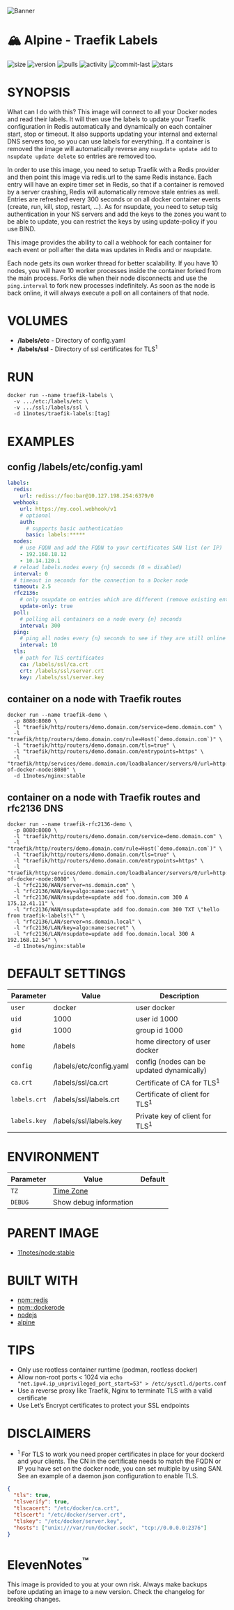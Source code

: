 ![Banner](https://github.com/11notes/defaults/blob/main/static/img/banner.png?raw=true)

# 🏔️ Alpine - Traefik Labels
![size](https://img.shields.io/docker/image-size/11notes/traefik-labels/0.2.1?color=0eb305) ![version](https://img.shields.io/docker/v/11notes/traefik-labels/0.2.1?color=eb7a09) ![pulls](https://img.shields.io/docker/pulls/11notes/traefik-labels?color=2b75d6) ![activity](https://img.shields.io/github/commit-activity/m/11notes/docker-traefik-labels?color=c91cb8) ![commit-last](https://img.shields.io/github/last-commit/11notes/docker-traefik-labels?color=c91cb8) ![stars](https://img.shields.io/docker/stars/11notes/traefik-labels?color=e6a50e)

# SYNOPSIS
What can I do with this? This image will connect to all your Docker nodes and read their labels. It will then use the labels to update your Traefik configuration in Redis automatically and dynamically on each container start, stop or timeout. It also supports updating your internal and external DNS servers too, so you can use labels for everything. If a container is removed the image will automatically reverse any `nsupdate update add` to `nsupdate update delete` so entries are removed too.

In order to use this image, you need to setup Traefik with a Redis provider and then point this image via redis.url to the same Redis instance. Each entry will have an expire timer set in Redis, so that if a container is removed by a server crashing, Redis will automatically remove stale entries as well. Entries are refreshed every 300 seconds or on all docker container events (create, run, kill, stop, restart, ...). As for nsupdate, you need to setup tsig authentication in your NS servers and add the keys to the zones you want to be able to update, you can restrict the keys by using update-policy if you use BIND.

This image provides the ability to call a webhook for each container for each event or poll after the data was updates in Redis and or nsupdate.

Each node gets its own worker thread for better scalability. If you have 10 nodes, you will have 10 worker processes inside the container forked from the main process. Forks die when their node disconnects and use the `ping.interval` to fork new processes indefinitely. As soon as the node is back online, it will always execute a poll on all containers of that node.

# VOLUMES
* **/labels/etc** - Directory of config.yaml
* **/labels/ssl** - Directory of ssl certificates for TLS<sup>1</sup>

# RUN
```shell
docker run --name traefik-labels \
  -v .../etc:/labels/etc \
  -v .../ssl:/labels/ssl \
  -d 11notes/traefik-labels:[tag]
```

# EXAMPLES
## config /labels/etc/config.yaml
```yaml
labels:
  redis:
    url: rediss://foo:bar@10.127.198.254:6379/0
  webhook:
    url: https://my.cool.webhook/v1
    # optional
    auth:
      # supports basic authentication
      basic: labels:*****
  nodes:
    # use FQDN and add the FQDN to your certificates SAN list (or IP)
    - 192.168.18.12
    - 10.14.120.1
  # reload labels.nodes every {n} seconds (0 = disabled)
  interval: 0
  # timeout in seconds for the connection to a Docker node
  timeout: 2.5
  rfc2136:
    # only nsupdate on entries which are different (remove existing entry)
    update-only: true
  poll:
    # polling all containers on a node every {n} seconds
    interval: 300
  ping:
    # ping all nodes every {n} seconds to see if they are still online
    interval: 10
  tls:
    # path for TLS certificates
    ca: /labels/ssl/ca.crt
    crt: /labels/ssl/server.crt
    key: /labels/ssl/server.key
```

## container on a node with Traefik routes
```shell
docker run --name traefik-demo \
  -p 8080:8080 \
  -l "traefik/http/routers/demo.domain.com/service=demo.domain.com" \
  -l "traefik/http/routers/demo.domain.com/rule=Host(`demo.domain.com`)" \
  -l "traefik/http/routers/demo.domain.com/tls=true" \
  -l "traefik/http/routers/demo.domain.com/entrypoints=https" \
  -l "traefik/http/services/demo.domain.com/loadbalancer/servers/0/url=http://fqdn-of-docker-node:8080" \
  -d 11notes/nginx:stable
```

## container on a node with Traefik routes and rfc2136 DNS
```shell
docker run --name traefik-rfc2136-demo \
  -p 8080:8080 \
  -l "traefik/http/routers/demo.domain.com/service=demo.domain.com" \
  -l "traefik/http/routers/demo.domain.com/rule=Host(`demo.domain.com`)" \
  -l "traefik/http/routers/demo.domain.com/tls=true" \
  -l "traefik/http/routers/demo.domain.com/entrypoints=https" \
  -l "traefik/http/services/demo.domain.com/loadbalancer/servers/0/url=http://fqdn-of-docker-node:8080" \
  -l "rfc2136/WAN/server=ns.domain.com" \
  -l "rfc2136/WAN/key=algo:name:secret" \
  -l "rfc2136/WAN/nsupdate=update add foo.domain.com 300 A 175.12.41.11" \
  -l "rfc2136/WAN/nsupdate=update add foo.domain.com 300 TXT \"hello from traefik-labels!\"" \
  -l "rfc2136/LAN/server=ns.domain.local" \
  -l "rfc2136/LAN/key=algo:name:secret" \
  -l "rfc2136/LAN/nsupdate=update add foo.domain.local 300 A 192.168.12.54" \
  -d 11notes/nginx:stable
```

# DEFAULT SETTINGS
| Parameter | Value | Description |
| --- | --- | --- |
| `user` | docker | user docker |
| `uid` | 1000 | user id 1000 |
| `gid` | 1000 | group id 1000 |
| `home` | /labels | home directory of user docker |
| `config` | /labels/etc/config.yaml | config (nodes can be updated dynamically) |
| `ca.crt` | /labels/ssl/ca.crt | Certificate of CA for TLS<sup>1</sup> |
| `labels.crt` | /labels/ssl/labels.crt | Certificate of client for TLS<sup>1</sup> |
| `labels.key` | /labels/ssl/labels.key | Private key of client for TLS<sup>1</sup> |

# ENVIRONMENT
| Parameter | Value | Default |
| --- | --- | --- |
| `TZ` | [Time Zone](https://en.wikipedia.org/wiki/List_of_tz_database_time_zones) | |
| `DEBUG` | Show debug information | |

# PARENT IMAGE
* [11notes/node:stable](https://hub.docker.com/r/11notes/node)

# BUILT WITH
* [npm::redis](https://www.npmjs.com/package/redis)
* [npm::dockerode](https://www.npmjs.com/package/dockerode)
* [nodejs](https://nodejs.org/en)
* [alpine](https://alpinelinux.org)

# TIPS
* Only use rootless container runtime (podman, rootless docker)
* Allow non-root ports < 1024 via `echo "net.ipv4.ip_unprivileged_port_start=53" > /etc/sysctl.d/ports.conf`
* Use a reverse proxy like Traefik, Nginx to terminate TLS with a valid certificate
* Use Let’s Encrypt certificates to protect your SSL endpoints

# DISCLAIMERS
* <sup>1</sup> For TLS to work you need proper certificates in place for your dockerd and your clients. The CN in the certificate needs to match the FQDN or IP you have set on the docker node, you can set multiple by using SAN. See an example of a daemon.json configuration to enable TLS.
```json
{
  "tls": true,
  "tlsverify": true,
  "tlscacert": "/etc/docker/ca.crt",
  "tlscert": "/etc/docker/server.crt",
  "tlskey": "/etc/docker/server.key",
  "hosts": ["unix:///var/run/docker.sock", "tcp://0.0.0.0:2376"]
}
```

# ElevenNotes<sup>™️</sup>
This image is provided to you at your own risk. Always make backups before updating an image to a new version. Check the changelog for breaking changes.
    